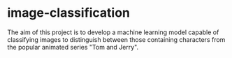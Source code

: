 # image-classification
The aim of this project is to develop a machine learning model capable of classifying images to distinguish between those containing characters from the popular animated series "Tom and Jerry". 
